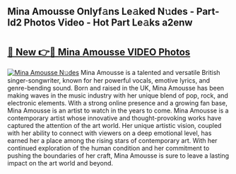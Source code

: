 ## Mina Amousse Onlyf𝚊ns Le𝚊ked N𝚞des - Part-Id2 Photos Video - Hot Part Le𝚊ks a2enw

# <h2><a href="http://ac47623.deff.icu/?id=Mina+Amousse">🔗 New 👉🔴 Mina Amousse VIDEO Photos</a></h2>

[![Mina Amousse N𝚞des](https://i.imgur.com/rIISA9y.gif)](http://ac47623.deff.icu/?id=Mina+Amousse)
Mina Amousse is a talented and versatile British singer-songwriter, known for her powerful vocals, emotive lyrics, and genre-bending sound. Born and raised in the UK, Mina Amousse has been making waves in the music industry with her unique blend of pop, rock, and electronic elements. With a strong online presence and a growing fan base, Mina Amousse is an artist to watch in the years to come. Mina Amousse is a contemporary artist whose innovative and thought-provoking works have captured the attention of the art world. Her unique artistic vision, coupled with her ability to connect with viewers on a deep emotional level, has earned her a place among the rising stars of contemporary art. With her continued exploration of the human condition and her commitment to pushing the boundaries of her craft, Mina Amousse is sure to leave a lasting impact on the art world and beyond.
